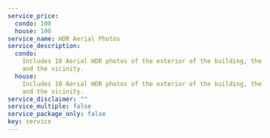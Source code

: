```yaml
---
service_price:
  condo: 100
  house: 100
service_name: HDR Aerial Photos
service_description:
  condo:
    Includes 10 Aerial HDR photos of the exterior of the building, the street
    and the vicinity.
  house:
    Includes 10 Aerial HDR photos of the exterior of the building, the street
    and the vicinity.
service_disclaimer: ""
service_multiple: false
service_package_only: false
key: service
---
```

